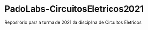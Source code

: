 # PadoLabs-CircuitosEletricos2021
Repositório para a turma de 2021 da disciplina de Circuitos Elétricos
